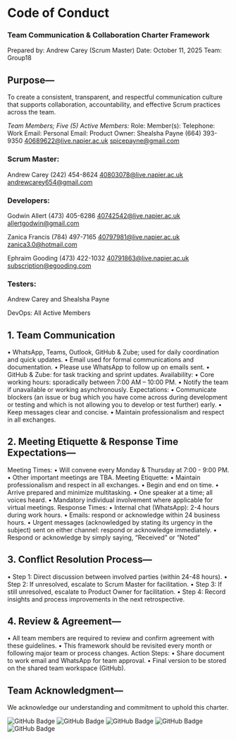 # Code of Conduct
### Team Communication & Collaboration Charter Framework

Prepared by: Andrew Carey (Scrum Master)
Date: October 11, 2025
Team: Group18

## Purpose—
To create a consistent, transparent, and respectful communication culture that supports collaboration, accountability, and effective Scrum practices across the team.

*Team Members; Five (5) Active Members:*
Role:	Member(s):	Telephone:	Work Email:	Personal Email:
Product Owner:	Shealsha Payne	(664) 393-9350	40689622@live.napier.ac.uk  spicepayne@gmail.com 

### Scrum Master:
Andrew Carey	(242) 454-8624	40803078@live.napier.ac.uk  andrewcarey654@gmail.com

### Developers:
Godwin Allert	(473) 405-6286	40742542@live.napier.ac.uk  allertgodwin@gmail.com

Zanica Francis	(784) 497-7165	40797981@live.napier.ac.uk  zanica3.0@hotmail.com

Ephraim Gooding	(473) 422-1032	40791863@live.napier.ac.uk  subscription@egooding.com

### Testers:	
Andrew Carey	and Shealsha Payne

DevOps:	All Active Members

## 1. Team Communication
•	WhatsApp, Teams, Outlook, GitHub & Zube; used for daily coordination and quick updates.
•	Email used for formal communications and documentation.
•	Please use WhatsApp to follow up on emails sent.
•	GitHub & Zube: for task tracking and sprint updates.
Availability:
•	Core working hours: sporadically between 7:00 AM – 10:00 PM.
•	Notify the team if unavailable or working asynchronously.
Expectations:
•	Communicate blockers (an issue or bug which you have come across during development or testing and which is not allowing you to develop or test further) early.
•	Keep messages clear and concise.
•	Maintain professionalism and respect in all exchanges.

## 2. Meeting Etiquette & Response Time Expectations—
Meeting Times:
•	Will convene every Monday & Thursday at 7:00 - 9:00 PM.
•	Other important meetings are TBA.
Meeting Etiquette:
•	Maintain professionalism and respect in all exchanges.
•	Begin and end on time.
•	Arrive prepared and minimize multitasking.
•	One speaker at a time; all voices heard.
•	Mandatory individual involvement where applicable for virtual meetings.
Response Times:
•	Internal chat (WhatsApp): 2-4 hours during work hours.
•	Emails: respond or acknowledge within 24 business hours.
•	Urgent messages (acknowledged by stating its urgency in the subject) sent on either channel: respond or acknowledge immediately.
•	Respond or acknowledge by simply saying, “Received” or “Noted”

## 3. Conflict Resolution Process—
•	Step 1: Direct discussion between involved parties (within 24-48 hours).
•	Step 2: If unresolved, escalate to Scrum Master for facilitation.
•	Step 3: If still unresolved, escalate to Product Owner for facilitation.
•	Step 4: Record insights and process improvements in the next retrospective.

## 4. Review & Agreement—
•	All team members are required to review and confirm agreement with these guidelines. 
•	This framework should be revisited every month or following major team or process changes.
Action Steps:
•	Share document to work email and WhatsApp for team approval.
•	Final version to be stored on the shared team workspace (GitHub).

## Team Acknowledgment—
We acknowledge our understanding and commitment to uphold this charter.

![GitHub Badge](https://img.shields.io/badge/Signed-%40AndrewCarey1-green)
![GitHub Badge](https://img.shields.io/badge/Signed-%40SpicePayne-green)
![GitHub Badge](https://img.shields.io/badge/Signed-%40allertg-green)
![GitHub Badge](https://img.shields.io/badge/Signed-%40zanica-green)
![GitHub Badge](https://img.shields.io/badge/Signed-%40ephygood-green)